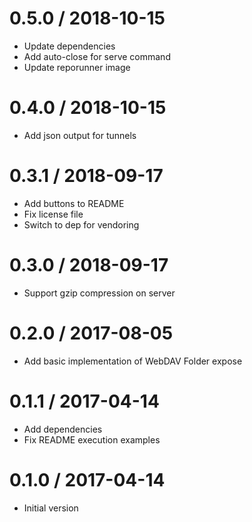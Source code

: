 # 0.5.0 / 2018-10-15

  * Update dependencies
  * Add auto-close for serve command
  * Update reporunner image

# 0.4.0 / 2018-10-15

  * Add json output for tunnels

# 0.3.1 / 2018-09-17

  * Add buttons to README
  * Fix license file
  * Switch to dep for vendoring

# 0.3.0 / 2018-09-17

  * Support gzip compression on server

# 0.2.0 / 2017-08-05

  * Add basic implementation of WebDAV Folder expose

# 0.1.1 / 2017-04-14

  * Add dependencies
  * Fix README execution examples

# 0.1.0 / 2017-04-14

  * Initial version